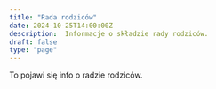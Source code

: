```yaml
---
title: "Rada rodziców"
date: 2024-10-25T14:00:00Z
description:  Informacje o składzie rady rodziców. 
draft: false
type: "page"
---
```


To pojawi się info o radzie rodziców.
